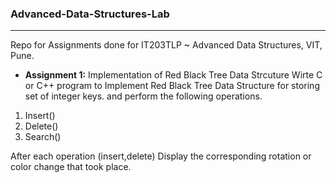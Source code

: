 ### Advanced-Data-Structures-Lab
--------------------------------
Repo for Assignments done for IT203TLP ~ Advanced Data Structures, VIT, Pune.


* **Assignment 1:**
Implementation of Red Black Tree Data Strcuture
Wirte C or C++ program to Implement Red Black Tree Data Structure for storing set of integer keys.
and perform the following operations.
1. Insert()
2. Delete()
3. Search()

After each operation (insert,delete) Display the corresponding rotation or color change that took place.
